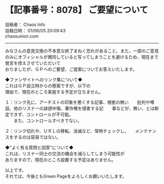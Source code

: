 # 【記事番号：8078】 ご要望について

投稿者： Chaos Info  
投稿日時： 01/06/05 20:09:43  
chaosunion.com

---

  
みなさんの意見交換の不本意な終了まねく恐れがあること、また、一部のご意見のみにオフィシャルが賛同していると写ってしまうことを避けるため、現在まで発言を控えさせていただいて  
おりましたが、ＧＰへのご要望、ご提案についてお答えいたします。  
  
◆ファンサイトへのリンク集について◆  
これはＧＰ設立時からの懸案ですが、以下の  
理由で、現在のところ実施する予定が立ちません。  
  
１：リンク先に、アーチストの印象を悪くする記事、根拠の無い　　批判や噂話、他のリスナーの誹謗中傷、著作権を侵害する記　　事などが、無い、とは断定できず、コントロールが不可能。  
　　また、コントロールすべきでない。  
  
２：リンク切れや、ＵＲＬの移転、消滅など、常時チェックし、　　メンテナンスをするのは容易ではない。　  
  
◆"よく有る質問と回答"について◆  
これは、リスナー同士の交流の機会を減らしてしまう可能性が  
ありますので、現在のところ設置する予定はありません。  
  
以上です。  
それでは、今後ともGreen Pageをよろしくお願いいたします。